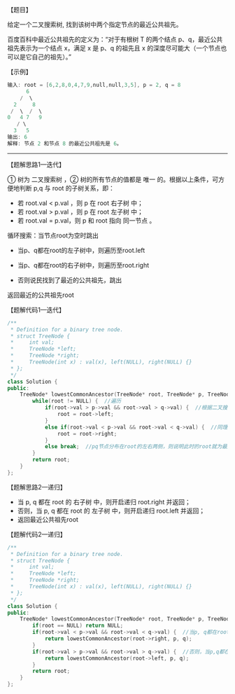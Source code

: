 【题目】

给定一个二叉搜索树, 找到该树中两个指定节点的最近公共祖先。

百度百科中最近公共祖先的定义为：“对于有根树 T 的两个结点 p、q，最近公共祖先表示为一个结点 x，满足 x 是 p、q 的祖先且 x 的深度尽可能大（一个节点也可以是它自己的祖先）。”

【示例】

```c++
输入: root = [6,2,8,0,4,7,9,null,null,3,5], p = 2, q = 8
      6
    /  \
  2     8
 /  \  /  \
0   4 7   9
   / \
  3   5
输出: 6 
解释: 节点 2 和节点 8 的最近公共祖先是 6。
```

---

【题解思路1—迭代】

① 树为 二叉搜索树 ，② 树的所有节点的值都是 唯一 的。根据以上条件，可方便地判断 p,q 与 root 的子树关系，即：

* 若 root.val < p.val ，则 p 在 root 右子树 中；
* 若 root.val > p.val ，则 p 在 root 左子树 中；
* 若 root.val = p.val，则 p 和 root 指向 同一节点 。

循环搜索：当节点root为空时跳出

* 当p、q都在root的左子树中，则遍历至root.left

* 当p、q都在root的右子树中，则遍历至root.right

* 否则说民找到了最近的公共祖先，跳出

返回最近的公共祖先root

【题解代码1—迭代】

```c++
/**
 * Definition for a binary tree node.
 * struct TreeNode {
 *     int val;
 *     TreeNode *left;
 *     TreeNode *right;
 *     TreeNode(int x) : val(x), left(NULL), right(NULL) {}
 * };
 */
class Solution {
public:
    TreeNode* lowestCommonAncestor(TreeNode* root, TreeNode* p, TreeNode* q) {
        while(root != NULL) {  //遍历
            if(root->val > p->val && root->val > q->val) {  //根据二叉搜索树的性质，假如pq节点的值都小于root的值，则说明pq都在root的左边，则root更新为左边的子树
                root = root->left;
            }
            else if(root->val < p->val && root->val < q->val) {  //同理
                root = root->right;
            }
            else break;  //pq节点分布在root的左右两侧，则说明此时的root就为最近的公共祖先
        }
        return root;
    }
};
```

【题解思路2—递归】

* 当 p, q 都在 root 的 右子树 中，则开启递归 root.right 并返回；
* 否则，当 p, q 都在 root 的 左子树 中，则开启递归 root.left 并返回；
* 返回最近公共祖先root

【题解代码2—递归】

```c++
/**
 * Definition for a binary tree node.
 * struct TreeNode {
 *     int val;
 *     TreeNode *left;
 *     TreeNode *right;
 *     TreeNode(int x) : val(x), left(NULL), right(NULL) {}
 * };
 */
class Solution {
public:
    TreeNode* lowestCommonAncestor(TreeNode* root, TreeNode* p, TreeNode* q) {
        if(root == NULL) return NULL;
        if(root->val < p->val && root->val < q->val) {  //当p, q都在root的右子树中，则开启递归root.right并返回
            return lowestCommonAncestor(root->right, p, q);
        }
        if(root->val > p->val && root->val > q->val) {  //否则，当p,q都在root的左子树中，则开启递归root.left并返回
            return lowestCommonAncestor(root->left, p, q);
        }
        return root;
    }
};
```

